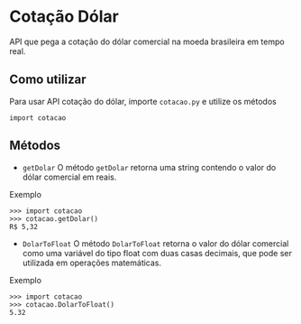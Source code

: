 # Cotação Dólar
API que pega a cotação do dólar comercial na moeda brasileira em tempo real.

## Como utilizar
Para usar API cotação do dólar, importe `cotacao.py` e utilize os métodos

` import cotacao `

## Métodos
- `getDolar`
O método `getDolar` retorna uma string contendo o valor do dólar comercial em reais.

Exemplo
```
>>> import cotacao
>>> cotacao.getDolar()
R$ 5,32
```

- `DolarToFloat`
O método `DolarToFloat` retorna o valor do dólar comercial como uma variável do tipo float com duas casas decimais, que pode ser utilizada em operações matemáticas.

Exemplo
```
>>> import cotacao
>>> cotacao.DolarToFloat()
5.32
```
